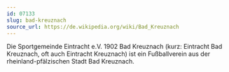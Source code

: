 ```yaml
---
id: 07133
slug: bad-kreuznach
source_url: https://de.wikipedia.org/wiki/Bad_Kreuznach
---
```


Die Sportgemeinde Eintracht e.V. 1902 Bad Kreuznach (kurz: Eintracht Bad Kreuznach, oft auch Eintracht Kreuznach) ist ein Fußballverein aus der rheinland-pfälzischen Stadt Bad Kreuznach.
